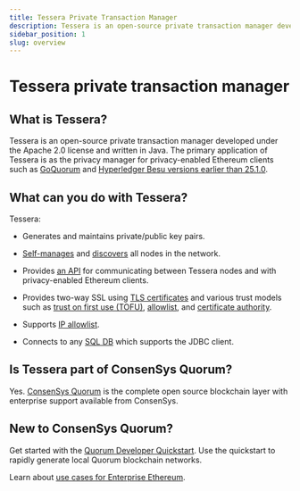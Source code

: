 ```yaml
---
title: Tessera Private Transaction Manager
description: Tessera is an open-source private transaction manager developed under the Apache 2.0 license and written in Java.
sidebar_position: 1
slug: overview
---
```


# Tessera private transaction manager

## What is Tessera?

Tessera is an open-source private transaction manager developed under the Apache 2.0 license and written in Java.
The primary application of Tessera is as the privacy manager for privacy-enabled Ethereum clients such as
[GoQuorum](https://docs.goquorum.consensys.net) and [Hyperledger Besu versions earlier than 25.1.0](https://besu.hyperledger.org/en/stable/).

## What can you do with Tessera?

Tessera:

- Generates and maintains private/public key pairs.

- [Self-manages](Concepts/Privacy-Manager/Privacy-manager.md) and [discovers](Concepts/p2p-discovery.md) all nodes in the network.

- Provides [an API](Reference/TesseraAPI.md) for communicating between Tessera nodes and with privacy-enabled Ethereum clients.

- Provides two-way SSL using [TLS certificates](HowTo/Configure/TLS.md) and various trust models such as [trust on first use (TOFU)](HowTo/Configure/TLS.md#tofu-trust-on-first-use), [allowlist](HowTo/Configure/TLS.md#whitelist), and [certificate authority](HowTo/Configure/TLS.md#ca).

- Supports [IP allowlist](HowTo/Configure/Peer-discovery.md#enable-allowlist).

- Connects to any [SQL DB](HowTo/Configure/Database.md) which supports the JDBC client.

## Is Tessera part of ConsenSys Quorum?

Yes. [ConsenSys Quorum](https://consensys.net/quorum/developers) is the complete open source blockchain layer with enterprise support available from ConsenSys.

## New to ConsenSys Quorum?

Get started with the [Quorum Developer Quickstart](Tutorials/Quorum-Dev-Quickstart.md). Use the quickstart to rapidly generate local Quorum blockchain networks.

Learn about [use cases for Enterprise Ethereum](https://consensys.net/blockchain-use-cases/case-studies/).
